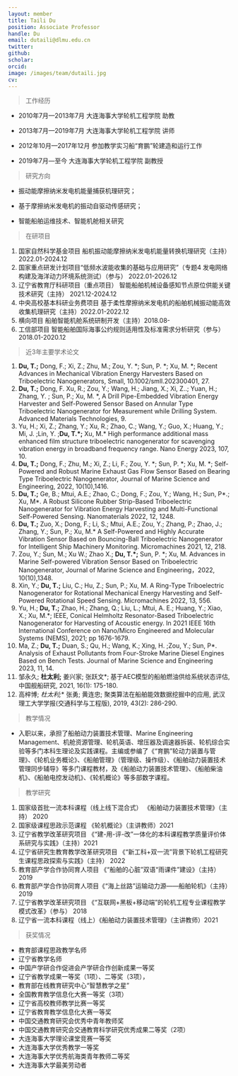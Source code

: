 ```yaml
---
layout: member
title: Taili Du
position: Associate Professor
handle: Du
email: dutaili@dlmu.edu.cn
twitter: 
github: 
scholar:
orcid: 
image: /images/team/dutaili.jpg
cv: 
---
```


> 工作经历

- 2010年7月—2013年7月 大连海事大学轮机工程学院 助教

- 2013年7月—2019年7月 大连海事大学轮机工程学院 讲师

- 2012年10月—2017年12月 参加教学实习船“育鹏”轮建造和运行工作

- 2019年7月—至今 大连海事大学轮机工程学院 副教授

> 研究方向

- 振动能摩擦纳米发电机能量捕获机理研究；

- 基于摩擦纳米发电机的振动自驱动传感研究；

- 智能船舶运维技术、智能机舱相关研究

> 在研项目

1.	国家自然科学基金项目 船机振动能摩擦纳米发电机能量转换机理研究（主持）2022.01-2024.12
2.	国家重点研发计划项目“低频水波能收集的基础与应用研究”（专题4 发电网络构建及海洋动力环境系统测试）（参与） 2022.01-2026.12 
3.	辽宁省教育厅科研项目（重点项目） 智能船舶机械设备感知节点原位供能关键技术研究（主持） 2021.12-2024.12
4.	中央高校基本科研业务费项目 基于柔性摩擦纳米发电机的船舶机械振动能高效收集机理研究（主持）2022.01-2022.12
5.	横向项目 船舶智能机舱系统研制开发（主持）2018.08-
6.	工信部项目 智能船舶国际海事公约规则适用性及标准需求分析研究（参与）2018.01-2020.12

> 近3年主要学术论文

1.	**Du, T.;** Dong, F.; Xi, Z.; Zhu, M.; Zou, Y. *; Sun, P. *; Xu, M. *; Recent Advances in Mechanical Vibration Energy Harvesters Based on Triboelectric Nanogenerators, Small, 10.1002/smll.202300401, 27. 
2.	**Du, T.;** Dong, F. Xu, R.; Zou, Y.; Wang, H.; Jiang, X.; Xi, Z..; Yuan, H.; Zhang, Y. ; Sun, P.; Xu, M. *, A Drill Pipe-Embedded Vibration Energy Harvester and Self-Powered Sensor Based on Annular Type Triboelectric Nanogenerator for Measurement while Drilling System. Advanced Materials Technologies, 9.
3.	Yu, H.; Xi, Z.; Zhang, Y.; Xu, R.; Zhao, C.; Wang, Y.; Guo, X.; Huang, Y.; Mi, J. ;Lin, Y. ;**Du, T.\*;** Xu, M.* High performance additional mass enhanced film structure triboelectric nanogenerator for scavenging vibration energy in broadband frequency range. Nano Energy 2023, 107, 10.
4.	**Du, T.;** Dong, F.; Zhu, M.; Xi, Z.; Li, F.; Zou, Y. *; Sun, P. *; Xu, M. *; Self-Powered and Robust Marine Exhaust Gas Flow Sensor Based on Bearing Type Triboelectric Nanogenerator, Journal of Marine Science and Engineering, 2022, 10(10),1416.
5.	**Du, T.;** Ge, B.; Mtui, A.E.; Zhao, C.; Dong, F.; Zou, Y.; Wang, H.; Sun, P*.; Xu, M*. A Robust Silicone Rubber Strip-Based Triboelectric Nanogenerator for Vibration Energy Harvesting and Multi-Functional Self-Powered Sensing. Nanomaterials 2022, 12, 1248.
6.	**Du, T.;** Zuo, X.; Dong, F.; Li, S.; Mtui, A.E.; Zou, Y.; Zhang, P.; Zhao, J.; Zhang, Y.; Sun, P.; Xu, M.* A Self-Powered and Highly Accurate Vibration Sensor Based on Bouncing-Ball Triboelectric Nanogenerator for Intelligent Ship Machinery Monitoring. Micromachines 2021, 12, 218.
7.	Zou, Y.; Sun, M.; Xu W.; Zhao X.; **Du, T.*;** Sun, P. *; Xu, M. Advances in Marine Self-powered Vibration Sensor Based on Triboelectric Nanogenerator, Journal of Marine Science and Engineering，2022, 10(10),1348.
8.	Xin, Y.; **Du, T.;** Liu, C.; Hu, Z.; Sun, P.; Xu, M. A Ring-Type Triboelectric Nanogenerator for Rotational Mechanical Energy Harvesting and Self-Powered Rotational Speed Sensing. Micromachines 2022, 13, 556.
9.	Yu, H.; **Du, T.;** Zhao, H.; Zhang, Q.; Liu, L.; Mtui, A. E.; Huang, Y.; Xiao, X.; Xu, M.*; IEEE, Conical Helmholtz Resonator-Based Triboelectric Nanogenerator for Harvesting of Acoustic energy. In 2021 IEEE 16th International Conference on Nano/Micro Engineered and Molecular Systems (NEMS), 2021; pp 1676-1679.
10.	Ma, Z.; **Du, T.;** Duan, S.; Qu, H.; Wang, K.; Xing, H. ;Zou, Y.; Sun, P*. Analysis of Exhaust Pollutants from Four-Stroke Marine Diesel Engines Based on Bench Tests. Journal of Marine Science and Engineering 2023, 11, 14.
11.	邹永久; **杜太利;** 姜兴家; 张跃文*; 基于AEC模型的船舶燃油供给系统状态评估,中国舰船研究, 2021, 16(1): 175-180.
12.	高梓博; **杜太利*;** 张勇; 黄连忠; 聚类算法在船舶能效数据挖掘中的应用, 武汉理工大学学报(交通科学与工程版), 2019, 43(2): 286-290.


> 教学情况

- 入职以来，承担了船舶动力装置技术管理、Marine Engineering Management、机舱资源管理、轮机英语、增压器及调速器拆装、轮机综合实验等多门本科生理论及实践课程。主编或参编了《“育鹏”轮动力装置与管理》、《轮机业务概论》、《船舶管理》（管理级、操作级）、《船舶动力装置技术管理同步辅导》等多门课程教材，及《船舶动力装置技术管理》、《船舶柴油机》、《船舶电控发动机》、《轮机概论》等多部数字课程。

> 教学研究

1.	国家级首批一流本科课程（线上线下混合式） 《船舶动力装置技术管理》（主持） 2020
2.	国家级课程思政示范课程 《轮机概论》（主讲教师）2021
3.	辽宁省教学改革研究项目 《“建-用-评-改”一体化的本科课程教学质量评价体系研究与实践》（主持）2021
4.	辽宁省研究生教育教学改革研究项目 《“新工科+双一流”背景下轮机工程研究生课程思政探索与实践》（主持） 2022
5.	教育部产学合作协同育人项目 《“船舶的心脏”双语“雨课件”建设》（主持）2019
6.	教育部产学合作协同育人项目《“海上丝路”运输动力源——船舶轮机》（主持）2019
7.	辽宁省教学改革研究项目 《“互联网+黑板+移动端”的轮机工程专业课程教学模式改革》（参与） 2018
8.	辽宁省一流本科课程（线上）《船舶动力装置技术管理》（主讲教师）2021

> 获奖情况

- 教育部课程思政教学名师
- 辽宁省教学名师
- 中国产学研合作促进会产学研合作创新成果一等奖
- 辽宁省教学成果一等奖（1项）、二等奖（3项），
- 教育部在线教育研究中心“智慧教学之星”
- 全国教育教学信息化大赛一等奖（3项）
- 辽宁省高校教师教学比赛一等奖
- 辽宁省教育教学信息化大赛一等奖
- 中国交通教育研究会优秀中青年教师奖
- 中国交通教育研究会交通教育科学研究优秀成果二等奖（2项）
- 大连海事大学理论课堂竞赛一等奖
- 大连海事大学优秀教学一等奖
- 大连海事大学优秀航海类青年教师二等奖
- 大连海事大学最美劳动者


